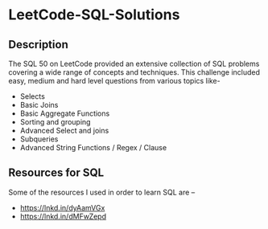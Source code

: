 # LeetCode-SQL-Solutions

## Description 
The SQL 50 on LeetCode provided an extensive collection of SQL problems covering a wide range of concepts and techniques.
This challenge included easy, medium and hard level questions from various topics like-
- Selects
- Basic Joins
- Basic Aggregate Functions
- Sorting and grouping
- Advanced Select and joins
- Subqueries
- Advanced String Functions / Regex / Clause

## Resources for SQL
Some of the resources I used in order to learn SQL are –
- https://lnkd.in/dyAamVGx
- https://lnkd.in/dMFwZepd
